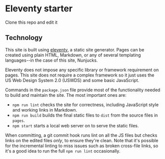 # Eleventy starter

Clone this repo and edit it

## Technology

This site is built using [eleventy](https://www.11ty.io/), a static site generator. Pages can be created using plain HTML, Markdown, or any of several templating languages--in the case of this site, Nunjucks.

Eleventy does not impose any specific library or framework requirement on pages. This site does not require a complex framework so it just uses the US Web Design System 2.0 (USWDS) and some basic JavaScript.

Commands in the `package.json` file provide most of the functionality needed to build and maintain the site. The most important ones are:

* `npm run lint` checks the site for correctness, including JavaScript style and working links in Markdown.
* `npm run build` builds the final static files to `dist` from the source files in `pages`.
* `npm start` starts a local web server on to serve the static files.

When committing, a git commit hook runs lint on all the JS files but checks links on the edited files *only*, to ensure they're clean. Note that it's possible for the incremental linting to miss issues such as broken cross-file links, so it's a good idea to run the full `npm run lint` occasionally.
